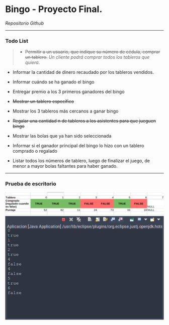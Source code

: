 # Bingo - Proyecto Final.

*Repositorio Github*

------------


### Todo List
> -  ~~Permitir a un usuario, que indique su número de cédula, comprar un tablero.~~ 
*Un cliente podrá comprar todos los tableros que quiera*.


- Informar la cantidad de dinero recaudado por los tableros vendidos.

- Informar cuándo se ha ganado el bingo

- Entregar premio a los 3 primeros ganadores del bingo

- ~~Mostrar un tablero específico~~

- Mostrar los 3 tableros más cercanos a ganar bingo

- ~~Regalar una cantidad n de tableros a los asistentes para que jueguen bingo~~

- Mostrar las bolas que ya han sido seleccionada

- Informar si el ganador principal del bingo lo hizo con un tablero comprado o regalado

- Listar todos  los números de tablero, luego de finalizar el juego, de menor a mayor bolas faltantes para haber ganado.

----------

### Prueba de escritorio

![excel screenshot](img1.png)
![eclipse screenshot](img2.png)
